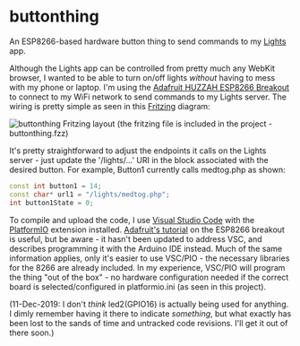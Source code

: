 # buttonthing

An ESP8266-based hardware button thing to send commands to my [Lights](https://github.com/kenkl/lights) app.

Although the Lights app can be controlled from pretty much any WebKit browser, I wanted to be able to turn on/off lights *without* having to mess with my phone or laptop. I'm using the [Adafruit HUZZAH ESP8266 Breakout](https://www.adafruit.com/product/2471) to connect to my WiFi network to send commands to my Lights server. The wiring is pretty simple as seen in this [Fritzing](https://fritzing.org/home/) diagram:

![buttonthing Fritzing layout](https://i.imgur.com/HJkLPIa.png "buttonthing Fritzing layout")
(the fritzing file is included in the project - buttonthing.fzz)

It's pretty straightforward to adjust the endpoints it calls on the Lights server - just update the '/lights/...' URI in the block associated with the desired button. For example, Button1 currently calls medtog.php as shown:

```C++
const int button1 = 14;
const char* url1 = "/lights/medtog.php";
int button1State = 0;
```

To compile and upload the code, I use [Visual Studio Code](https://code.visualstudio.com/) with the [PlatformIO](https://platformio.org/) extension installed. [Adafruit's tutorial](https://learn.adafruit.com/adafruit-huzzah-esp8266-breakout/overview) on the ESP8266 breakout is useful, but be aware - it hasn't been updated to address VSC, and describes programming it with the Arduino IDE instead. Much of the same information applies, only it's easier to use VSC/PIO - the necessary libraries for the 8266 are already included. In my experience, VSC/PIO will program the thing "out of the box" - no hardware configuration needed if the correct board is selected/configured in platformio.ini (as seen in this project).

(11-Dec-2019: I don't *think* led2(GPIO16) is actually being used for anything. I dimly remember having it there to indicate *something*, but what exactly has been lost to the sands of time and untracked code revisions. I'll get it out of there soon.)

